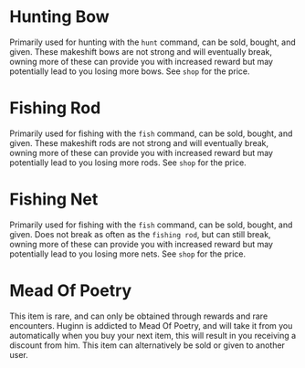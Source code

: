 # Hunting Bow
Primarily used for hunting with the `hunt` command, can be sold, bought, and given. These makeshift bows are not strong and will eventually break, owning more of these can provide you with increased reward but may potentially lead to you losing more bows. See `shop` for the price.

# Fishing Rod
Primarily used for fishing with the `fish` command, can be sold, bought, and given. These makeshift rods are not strong and will eventually break, owning more of these can provide you with increased reward but may potentially lead to you losing more rods. See `shop` for the price.

# Fishing Net
Primarily used for fishing with the `fish` command, can be sold, bought, and given. Does not break as often as the `fishing rod`, but can still break, owning more of these can provide you with increased reward but may potentially lead to you losing more nets. See `shop` for the price.

# Mead Of Poetry
This item is rare, and can only be obtained through rewards and rare encounters. Huginn is addicted to Mead Of Poetry, and will take it from you automatically when you buy your next item, this will result in you receiving a discount from him. This item can alternatively be sold or given to another user.

